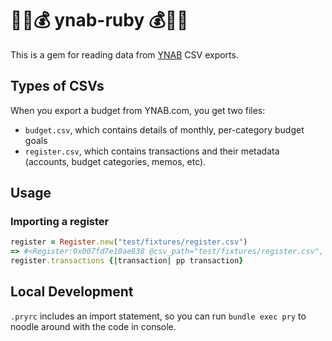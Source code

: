 # 💾🎈💰 ynab-ruby 💰🎈💾

This is a gem for reading data from [YNAB](ynab.com) CSV exports.

## Types of CSVs

When you export a budget from YNAB.com, you get two files:

* `budget.csv`, which contains details of monthly, per-category budget goals
* `register.csv`, which contains transactions and their metadata (accounts, 
budget categories, memos, etc).

## Usage

### Importing a register

```ruby
register = Register.new("test/fixtures/register.csv")
=> #<Register:0x007fd7e10ae838 @csv_path="test/fixtures/register.csv", @transactions=nil>
register.transactions {|transaction| pp transaction}
```

## Local Development

`.pryrc` includes an import statement, so you can run `bundle exec pry` to noodle around with the code in console. 

